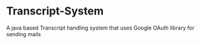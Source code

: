 # Transcript-System
A java based Transcript handling system that uses Google OAuth library for sending mails
